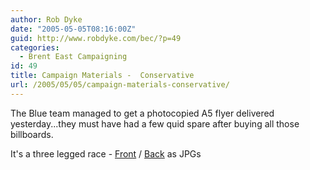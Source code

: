 ```yaml
---
author: Rob Dyke
date: "2005-05-05T08:16:00Z"
guid: http://www.robdyke.com/bec/?p=49
categories:
  - Brent East Campaigning
id: 49
title: Campaign Materials -  Conservative
url: /2005/05/05/campaign-materials-conservative/
---
```

The Blue team managed to get a photocopied A5 flyer delivered yesterday...they must have had a few quid spare after buying all those billboards.

It's a three legged race - [Front](http://www.comwifinet.com/becampaign/threelegrace1.jpg) / [Back](http://www.comwifinet.com/becampaign/threelegrace2.jpg) as JPGs
